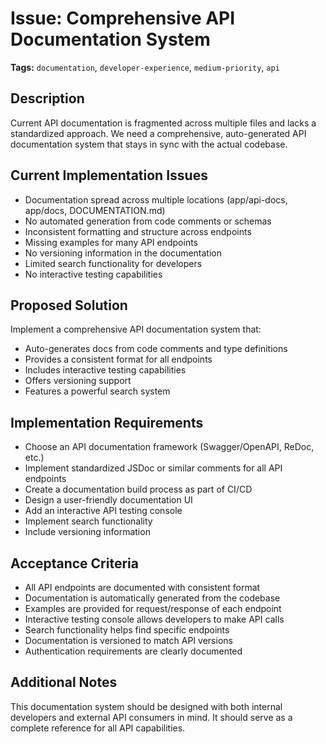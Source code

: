 # Issue: Comprehensive API Documentation System

**Tags:** `documentation`, `developer-experience`, `medium-priority`, `api`

## Description

Current API documentation is fragmented across multiple files and lacks a standardized approach. We need a comprehensive, auto-generated API documentation system that stays in sync with the actual codebase.

## Current Implementation Issues

- Documentation spread across multiple locations (app/api-docs, app/docs, DOCUMENTATION.md)
- No automated generation from code comments or schemas
- Inconsistent formatting and structure across endpoints
- Missing examples for many API endpoints
- No versioning information in the documentation
- Limited search functionality for developers
- No interactive testing capabilities

## Proposed Solution

Implement a comprehensive API documentation system that:
- Auto-generates docs from code comments and type definitions
- Provides a consistent format for all endpoints
- Includes interactive testing capabilities
- Offers versioning support
- Features a powerful search system

## Implementation Requirements

- Choose an API documentation framework (Swagger/OpenAPI, ReDoc, etc.)
- Implement standardized JSDoc or similar comments for all API endpoints
- Create a documentation build process as part of CI/CD
- Design a user-friendly documentation UI
- Add an interactive API testing console
- Implement search functionality
- Include versioning information

## Acceptance Criteria

- All API endpoints are documented with consistent format
- Documentation is automatically generated from the codebase
- Examples are provided for request/response of each endpoint
- Interactive testing console allows developers to make API calls
- Search functionality helps find specific endpoints
- Documentation is versioned to match API versions
- Authentication requirements are clearly documented

## Additional Notes

This documentation system should be designed with both internal developers and external API consumers in mind. It should serve as a complete reference for all API capabilities. 